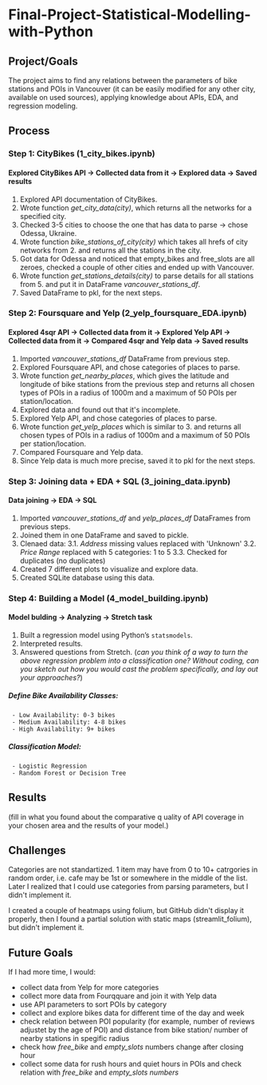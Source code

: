 # Final-Project-Statistical-Modelling-with-Python

## Project/Goals
The project aims to find any relations between the parameters of bike stations and POIs in Vancouver (it can be easily modified for any other city, available on used sources), applying knowledge about APIs, EDA, and regression modeling. 

## Process
### Step 1: CityBikes (1_city_bikes.ipynb)
#### Explored CityBikes API -> Collected data from it -> Explored data -> Saved results

1. Explored API documentation of CityBikes.
2. Wrote function _get_city_data(city)_, which returns all the networks for a specified city.
3. Checked 3-5 cities to choose the one that has data to parse -> chose Odessa, Ukraine.
4. Wrote function _bike_stations_of_city(city)_ which takes all hrefs of city networks from 2. and returns all the stations in the city.
5. Got data for Odessa and noticed that empty_bikes and free_slots are all zeroes, checked a couple of other cities and ended up with Vancouver.
6. Wrote function _get_stations_details(city)_ to parse details for all stations from 5. and put it in DataFrame _vancouver_stations_df_.
7. Saved DataFrame to pkl, for the next steps.

### Step 2: Foursquare and Yelp (2_yelp_foursquare_EDA.ipynb)
#### Explored 4sqr API -> Collected data from it -> Explored Yelp API -> Collected data from it -> Compared 4sqr and Yelp data -> Saved results

1. Imported _vancouver_stations_df_ DataFrame from previous step.
2. Explored Foursquare API, and chose categories of places to parse.
3. Wrote function _get_nearby_places_, which gives the latitude and longitude of bike stations from the previous step and returns all chosen types of POIs in a radius of 1000m and a maximum of 50 POIs per station/location.
4. Explored data and found out that it's incomplete.
5. Explored Yelp API, and chose categories of places to parse.
6. Wrote function _get_yelp_places_ which is similar to 3. and returns all chosen types of POIs in a radius of 1000m and a maximum of 50 POIs per station/location.
7. Compared Foursquare and Yelp data.
8. Since Yelp data is much more precise, saved it to pkl for the next steps.


### Step 3: Joining data + EDA + SQL (3_joining_data.ipynb)
#### Data joining -> EDA -> SQL

1. Imported _vancouver_stations_df_ and _yelp_places_df_ DataFrames from previous steps.
2. Joined them in one DataFrame and saved to pickle.
3. Clenaed data:
     3.1. _Address_ missing values replaced with 'Unknown'
     3.2. _Price Range_ replaced with 5 categories: 1 to 5
     3.3. Checked for duplicates (no duplicates)
5. Created 7 different plots to visualize and explore data.
6. Created SQLite database using this data.


### Step 4: Building a Model (4_model_building.ipynb)
#### Model bulding -> Analyzing -> Stretch task

1. Built a regression model using Python’s `statsmodels`.
2. Interpreted results.
3. Answered questions from Stretch. (_can you think of a way to turn the above regression problem into a classification one? Without coding, can you sketch out how you would cast the problem specifically, and lay out your approaches?_)


 ##### Define Bike Availability Classes:

     - Low Availability: 0-3 bikes
     - Medium Availability: 4-8 bikes
     - High Availability: 9+ bikes

##### Classification Model:
 
     - Logistic Regression
     - Random Forest or Decision Tree 

## Results
(fill in what you found about the comparative q uality of API coverage in your chosen area and the results of your model.)

## Challenges 

Categories are not standartized. 1 item may have from 0 to 10+ catrgories in random order, i.e. cafe may be 1st or somewhere in the middle of the list. Later I realized that I could use categories from parsing parameters, but I didn't implement it.

I created a couple of heatmaps using folium, but GitHub didn't display it properly, then I found a partial solution with static maps (streamlit_folium), but didn't implement it.

## Future Goals

If I had more time, I would:

- collect data from Yelp for more categories
- collect more data from Fourqquare and join it with Yelp data 
- use API parameters to sort POIs by category
- collect and explore bikes data for different time of the day and week
- check relation between POI popularity (for example, number of reviews adjustet by the age of POI) and distance from bike station/ number of nearby stations in spegific radius
- check how _free_bike_ and _empty_slots_ numbers change after closing hour
- collect some data for rush hours and quiet hours in POIs and check relation with _free_bike_ and _empty_slots numbers_

